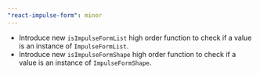 ```yaml
---
"react-impulse-form": minor
---
```


- Introduce new `isImpulseFormList` high order function to check if a value is an instance of `ImpulseFormList`.
- Introduce new `isImpulseFormShape` high order function to check if a value is an instance of `ImpulseFormShape`.
